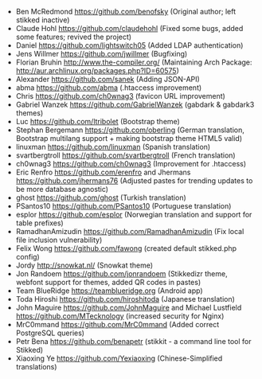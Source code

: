 * Ben McRedmond https://github.com/benofsky (Original author; left stikked inactive)
* Claude Hohl https://github.com/claudehohl (Fixed some bugs, added some features; revived the project)
* Daniel https://github.com/lightswitch05 (Added LDAP authentication)
* Jens Willmer https://github.com/jwillmer (Bugfixing)
* Florian Bruhin http://www.the-compiler.org/ (Maintaining Arch Package: http://aur.archlinux.org/packages.php?ID=60575)
* Alexander https://github.com/sanek (Adding JSON-API)
* abma https://github.com/abma (.htaccess improvement)
* Chris https://github.com/ch0wnag3 (favicon URL improvement)
* Gabriel Wanzek https://github.com/GabrielWanzek (gabdark & gabdark3 themes)
* Luc https://github.com/ltribolet (Bootstrap theme)
* Stephan Bergemann https://github.com/oberling (German translation, Bootstrap multilang support + making bootstrap theme HTML5 valid)
* linuxman https://github.com/linuxman (Spanish translation)
* svartbergtroll https://github.com/svartbergtroll (French translation)
* ch0wnag3 https://github.com/ch0wnag3 (Improvement for .htaccess)
* Eric Renfro https://github.com/erenfro and Jhermans https://github.com/jhermans76 (Adjusted pastes for trending updates to be more database agnostic)
* ghost https://github.com/ghost (Turkish translation)
* PSantos10 https://github.com/PSantos10 (Portuguese translation)
* esplor https://github.com/esplor (Norwegian translation and support for table prefixes)
* RamadhanAmizudin https://github.com/RamadhanAmizudin (Fix local file inclusion vulnerability)
* Felix Wong https://github.com/fawong (created default stikked.php config)
* Jordy http://snowkat.nl/ (Snowkat theme)
* Jon Randoem https://github.com/jonrandoem (Stikkedizr theme, webfont support for themes, added QR codes in pastes)
* Team BlueRidge https://teamblueridge.org (Android app)
* Toda Hiroshi https://github.com/hiroshitoda (Japanese translation)
* John Maguire https://github.com/JohnMaguire and Michael Lustfield https://github.com/MTecknology (increased security for Nginx)
* MrC0mmand https://github.com/MrC0mmand (Added correct PostgreSQL queries)
* Petr Bena https://github.com/benapetr (stikkit - a command line tool for Stikked)
* Xiaoxing Ye https://github.com/Yexiaoxing (Chinese-Simplified translations)
